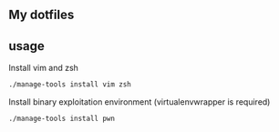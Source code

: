 ## My dotfiles

## usage

Install vim and zsh

```bash
./manage-tools install vim zsh
```

Install binary exploitation environment
(virtualenvwrapper is required)

```bash
./manage-tools install pwn
```
